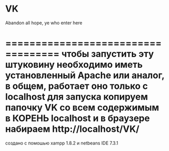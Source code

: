 VK
===================================

Abandon all hope, ye who enter here

===================================
чтобы запустить эту штуковину необходимо иметь установленный Apache или аналог,
в общем, работает оно только с localhost
для запуска копируем папочку VK со всем содержимым в КОРЕНЬ localhost и в браузере набираем http://localhost/VK/
===================================
создано с помошью xampp 1.8.2 и netbeans IDE 7.3.1
